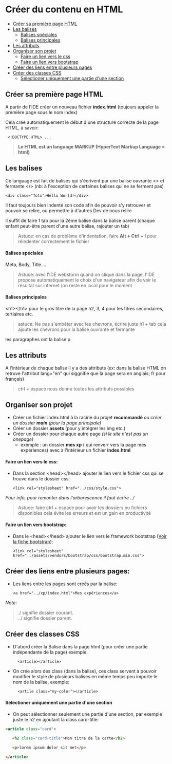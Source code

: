 # Créer du contenu en HTML


* [Créer sa première page HTML](#créer-sa-premire-page-html)
* [Les balises](#les-balises)
    * [Balises spéciales](#balises-spciales)
    * [Balises principales](#balises-principales)
* [Les attributs](#les-attributs)
* [Organiser son projet](#organiser-son-projet)
    * [Faire un lien vers le css](#faire-un-lien-vers-le-css)
    * [Faire un lien vers bootstrap](#faire-un-lien-vers-bootstrap)
* [Créer des liens entre plusieurs pages](#créer-des-liens-entre-plusieurs-pages)
* [Créer des classes CSS](#créer-des-classes-css)
    * [Sélectioner uniquement une partie d'une section](#sélectioner-uniquement-une-partie-dune-section)

## Créer sa première page HTML

A partir de l'IDE créer un nouveau fichier **index.html** (toujours appeler la première page sous le nom index)

Cela crée automatiquement le début d'une structure correcte de la page HTML, à savoir:

     <!DOCTYPE HTML> ...
    
> **Le HTML est un language MARKUP (HyperText Markup Language = html)**

## Les balises

Ce language est fait de balises qui s'écrivent par une balise ouvrante <> et fermante </> (nb: à l'exception de certaines balises qui ne se ferment pas)

    <div class="Toto">Hello World!</div>

Il faut toujours bien indenté son code afin de pouvoir s'y retrouver et pouvoir se relire, ou permettre à d'autres Dev de nous relire

Il suffit de faire 1 tab pour la 2éme balise dans la balise parent (chaque enfant peut-être parent d'une autre balise, rajouter un tab)

> Astuce: en cas de problème d'indentation, faire **Alt + Ctrl + l** pour réindenter correctement le fichier

#### Balises spéciales

Meta, Body, Title....

> Astuce: avec l'IDE webstorm quand on clique dans la page, l'IDE propose automatiquement le choix d'un navigateur afin de voir le résultat sur internet (on reste en local pour le moment


#### Balises principales

\<h1>\</h1> pour le gros titre de la page
h2, 3, 4 pour les titres secondaires, tertiaires etc.

> astuce: Ne pas s'embêter avec les chevrons, écrire juste h1 + tab cela ajoute les chevrons pour la balise ouvrante et fermante

les paragraphes ont la balise p

## Les attributs

A l'intérieur de chaque balise il y a des attributs (ex: dans la balise HTML on retruve l'attribut lang="en" qui siggnifie que la page sera en anglais; fr pour français)

> ctrl + espace nous donne toutes les attributs possibles

## Organiser son projet

* Créer un fichier index.html à la racine du projet **recommandé** _ou créer un dossier **main** (pour la page principale)_
* Créer un dossier **assets** (pour y intégrer les img etc.)
* Créer un dossier pour chaque autre page _(si le site n'est pas un onepage)_
    * exemple : un dossier **mes xp** ( qui renverr vers la page mes expériences) avec à l'intérieur un fichier **index.html**

#### Faire un lien vers le css:

* Dans la section \<head>\</head> ajouter le lien vers le fichier css qui se trouve dans le dossier css:

    `<link rel="stylesheet" href="../css/style.css">`

_Pour info, pour remonter dans l'arborescence il faut écrire ../_

> Astuce: faire ctrl + espace pour avoir les dossiers ou fichiers disponibles cela évite les erreurs et est un gain en productivité

#### Faire un lien vers bootstrap:

* Dans le \<head>\</head> ajouter le lien vers le framework bootstrap ([Voir la fiche bootstrap](https://gitlab.com/olivier_portal/mes-cours/-/blob/master/Languages/bootstrap/Bootstrap.md)):

    `<link rel="stylesheet" href="../assets/vendors/bootstrap/css/bootstrap.min.css">`

## Créer des liens entre plusieurs pages:

* Les liens entre les pages sont créés par la balise:

    `<a href="../xp/index.html">Mes expériences</a>`

_Note:_
       
>./ signifie dossier courant.       
>../ signifie dossier parent.

## Créer des classes CSS

* D'abord créer la Balise dans la page html (pour créer une partie indépendante de la page) exemple:

        <article></article> 

* On crée alors des class (dans la balise), ces class servent à pouvoir modifier le style de plusieurs balises en même temps peu importe le nom de la balise, exemple:

        <artile class="my-color"></article>

#### Sélectioner uniquement une partie d'une section

* On peut sélectionner seulement une partie d'une section, par exemple juste le h2 en ajoutant la class card-title:

````html
<article class="card">

   <h2 class="card-title">Mon titre de la carte</h2>
   
   <p>lorem ipsum dolor sit met</p>

</article>
````




